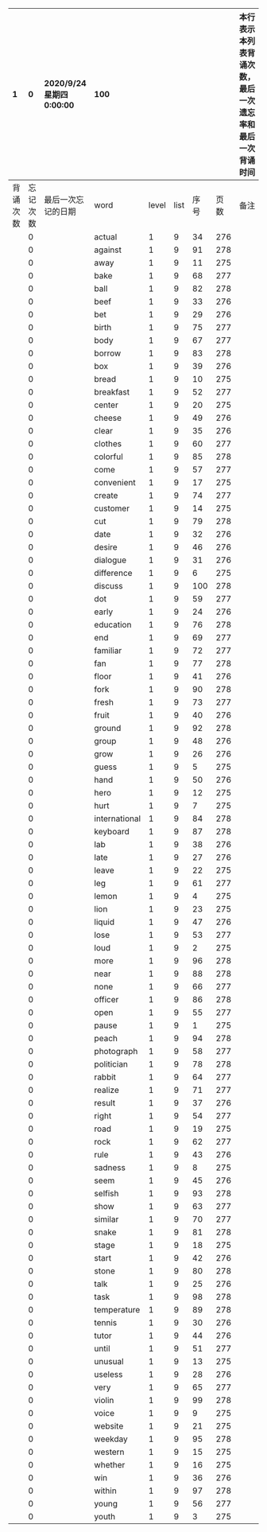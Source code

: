 |1|0|2020/9/24 星期四 0:00:00|100|||||本行表示本列表背诵次数，最后一次遗忘率和最后一次背诵时间||
|:--|:--|:--|:--|:--|:--|:--|:--|:--|:--|
|背诵次数|忘记次数|最后一次忘记的日期|word|level|list|序号|页数|备注|助记备注|
||0||actual|1|9|34|276|||
||0||against|1|9|91|278|||
||0||away|1|9|11|275|||
||0||bake|1|9|68|277|||
||0||ball|1|9|82|278|||
||0||beef|1|9|33|276|||
||0||bet|1|9|29|276|||
||0||birth|1|9|75|277|||
||0||body|1|9|67|277|||
||0||borrow|1|9|83|278|||
||0||box|1|9|39|276|||
||0||bread|1|9|10|275|||
||0||breakfast|1|9|52|277|||
||0||center|1|9|20|275|||
||0||cheese|1|9|49|276|||
||0||clear|1|9|35|276|||
||0||clothes|1|9|60|277|||
||0||colorful|1|9|85|278|||
||0||come|1|9|57|277|||
||0||convenient|1|9|17|275|||
||0||create|1|9|74|277|||
||0||customer|1|9|14|275|||
||0||cut|1|9|79|278|||
||0||date|1|9|32|276|||
||0||desire|1|9|46|276|||
||0||dialogue|1|9|31|276|||
||0||difference|1|9|6|275|||
||0||discuss|1|9|100|278|||
||0||dot|1|9|59|277|||
||0||early|1|9|24|276|||
||0||education|1|9|76|278|||
||0||end|1|9|69|277|||
||0||familiar|1|9|72|277|||
||0||fan|1|9|77|278|||
||0||floor|1|9|41|276|||
||0||fork|1|9|90|278|||
||0||fresh|1|9|73|277|||
||0||fruit|1|9|40|276|||
||0||ground|1|9|92|278|||
||0||group|1|9|48|276|||
||0||grow|1|9|26|276|||
||0||guess|1|9|5|275|||
||0||hand|1|9|50|276|||
||0||hero|1|9|12|275|||
||0||hurt|1|9|7|275|||
||0||international|1|9|84|278|||
||0||keyboard|1|9|87|278|||
||0||lab|1|9|38|276|||
||0||late|1|9|27|276|||
||0||leave|1|9|22|275|||
||0||leg|1|9|61|277|||
||0||lemon|1|9|4|275|||
||0||lion|1|9|23|275|||
||0||liquid|1|9|47|276|||
||0||lose|1|9|53|277|||
||0||loud|1|9|2|275|||
||0||more|1|9|96|278|||
||0||near|1|9|88|278|||
||0||none|1|9|66|277|||
||0||officer|1|9|86|278|||
||0||open|1|9|55|277|||
||0||pause|1|9|1|275|||
||0||peach|1|9|94|278|||
||0||photograph|1|9|58|277|||
||0||politician|1|9|78|278|||
||0||rabbit|1|9|64|277|||
||0||realize|1|9|71|277|||
||0||result|1|9|37|276|||
||0||right|1|9|54|277|||
||0||road|1|9|19|275|||
||0||rock|1|9|62|277|||
||0||rule|1|9|43|276|||
||0||sadness|1|9|8|275|||
||0||seem|1|9|45|276|||
||0||selfish|1|9|93|278|||
||0||show|1|9|63|277|||
||0||similar|1|9|70|277|||
||0||snake|1|9|81|278|||
||0||stage|1|9|18|275|||
||0||start|1|9|42|276|||
||0||stone|1|9|80|278|||
||0||talk|1|9|25|276|||
||0||task|1|9|98|278|||
||0||temperature|1|9|89|278|||
||0||tennis|1|9|30|276|||
||0||tutor|1|9|44|276|||
||0||until|1|9|51|277|||
||0||unusual|1|9|13|275|||
||0||useless|1|9|28|276|||
||0||very|1|9|65|277|||
||0||violin|1|9|99|278|||
||0||voice|1|9|9|275|||
||0||website|1|9|21|275|||
||0||weekday|1|9|95|278|||
||0||western|1|9|15|275|||
||0||whether|1|9|16|275|||
||0||win|1|9|36|276|||
||0||within|1|9|97|278|||
||0||young|1|9|56|277|||
||0||youth|1|9|3|275|||
